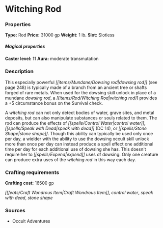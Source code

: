 ﻿---
Title: "Witching Rod"
Type: "Rod"
Price: "31000 gp"
Weight: "1 lb."
Slot: "Slotless"
Caster level: "11"
Aura: "moderate transmutation"
Description: |
  "This especially powerful dowsing rod (see page 248) is typically made of a branch from an ancient tree or shafts forged of rare metals. When used for the dowsing skill unlock in place of a mundane dowsing rod, a _witching rod_ provides a +5 circumstance bonus on the Survival check.
  A witching rod can not only detect bodies of water, grave sites, and metal deposits, but can also manipulate substances or souls related to them. The rod can produce the effects of _control water_, _speak with dead_ (DC 14), or _stone shape_. Though this ability can typically be used only once per day, a wielder with the ability to use the dowsing occult skill unlock more than once per day can instead produce a spell effect one additional time per day for each additional use of dowsing she has. This doesn't require her to expend uses of dowsing. Only one creature can produce extra uses of the _witching rod_ in this way each day."
Crafting cost: "16500 gp"
Sources: "['Occult Adventures']"
---

# Witching Rod

### Properties

**Type:** Rod **Price:** 31000 gp **Weight:** 1 lb. **Slot:** Slotless

##### Magical properties

**Caster level:** 11 **Aura:** moderate transmutation

### Description

This especially powerful _[[items/Mundane/Dowsing rod|dowsing rod]]_ (see page 248) is typically made of a branch from an ancient tree or shafts forged of rare metals. When used for the dowsing skill unlock in place of a mundane _dowsing rod_, a _[[items/Rod/Witching Rod|witching rod]]_ provides a +5 circumstance bonus on the Survival check.

A _witching rod_ can not only detect bodies of water, grave sites, and metal deposits, but can also manipulate substances or souls related to them. The rod can produce the effects of _[[spells/Control Water|control water]]_, _[[spells/Speak with Dead|speak with dead]]_ (DC 14), or _[[spells/Stone Shape|stone shape]]_. Though this ability can typically be used only once per day, a wielder with the ability to use the dowsing occult skill unlock more than once per day can instead produce a spell effect one additional time per day for each additional use of dowsing she has. This doesn't require her to _[[spells/Expend|expend]]_ uses of dowsing. Only one creature can produce extra uses of the _witching rod_ in this way each day.

### Crafting requirements

**Crafting cost:** 16500 gp

_[[feats/Craft Wondrous Item|Craft Wondrous Item]]_, _control water_, _speak with dead_, _stone shape_

### Sources

* Occult Adventures